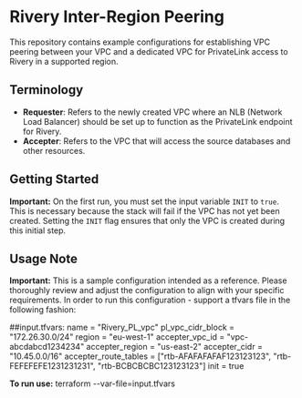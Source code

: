 # Rivery Inter-Region Peering

This repository contains example configurations for establishing VPC peering between your VPC and a dedicated VPC for PrivateLink access to Rivery in a supported region.

## Terminology
- **Requester**: Refers to the newly created VPC where an NLB (Network Load Balancer) should be set up to function as the PrivateLink endpoint for Rivery.
- **Accepter**: Refers to the VPC that will access the source databases and other resources.

## Getting Started
**Important:** On the first run, you must set the input variable `INIT` to `true`. This is necessary because the stack will fail if the VPC has not yet been created. Setting the `INIT` flag ensures that only the VPC is created during this initial step.

## Usage Note
**Important:** This is a sample configuration intended as a reference. Please thoroughly review and adjust the configuration to align with your specific requirements.
In order to run this configuration - support a tfvars file in the following fashion:

##input.tfvars:
name                  = "Rivery_PL_vpc"
pl_vpc_cidr_block     = "172.26.30.0/24"
region                = "eu-west-1"
accepter_vpc_id       = "vpc-abcdabcd1234234"
accepter_region       = "us-east-2"
accepter_cidr         = "10.45.0.0/16"
accepter_route_tables = ["rtb-AFAFAFAFAF123123123", "rtb-FEFEFEFE1231231231", "rtb-BCBCBCBC123123123"]
init = true

**To run use:** terraform <action> --var-file=input.tfvars
